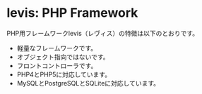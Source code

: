 # levis: PHP Framework
PHP用フレームワークlevis（レヴィス）の特徴は以下のとおりです。

* 軽量なフレームワークです。
* オブジェクト指向ではないです。
* フロントコントローラです。
* PHP4とPHP5に対応しています。
* MySQLとPostgreSQLとSQLiteに対応しています。
